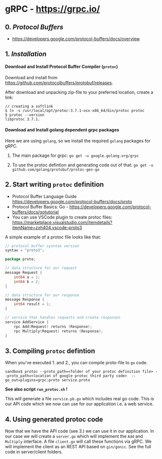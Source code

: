 # gRPC - https://grpc.io/

## 0. _Protocol Buffers_

* https://developers.google.com/protocol-buffers/docs/overview

## 1. _Installation_

#### Download and Install Protocol Buffer Compiler (`protoc`)

Download and install from https://github.com/protocolbuffers/protobuf/releases.

After download and unpacking zip-file to your preferred location, create a link:
```
// creating a softlink
$ ln -s /usr/local/opt/protoc-3.7.1-osx-x86_64/bin/protoc protoc
$ protoc --version
libprotoc 3.7.1.
```


#### Download and Install golang dependent grpc packages

Here we are using `golang`, so we install the required `golang` packages for gRPC.

1. The main package for grpc:
`go get -u google.golang.org/grpc`

2. To use the protoc defintion and generating code out of that:
`go get -u github.com/golang/protobuf/protoc-gen-go`



## 2. Start writing `protoc` definition

* Protocol Buffer Language Guide https://developers.google.com/protocol-buffers/docs/proto
* Protocol Buffer Basics: Go -  https://developers.google.com/protocol-buffers/docs/gotutorial
* You can use VSCode plugin to create protoc files:  https://marketplace.visualstudio.com/itemdetails?itemName=zxh404.vscode-proto3

A simple example of a protoc file looks like that:
```go
// protocol buffer sysntax version
syntax = "proto3";

package proto;

// data structure for our request
message Request {
    int64 a = 1;
    int64 b = 2;
}

// data structure for our response
message Response {
    int64 result = 1;
}

// service that handles requests and create responses
service AddService {
    rpc Add(Request) returns (Response);
    rpc Multiply(Request) returns (Response);
}
```

## 3. Compiling `protoc` defintion

When you've executed 1. and 2., you can compile proto-file to `go` code.

`sandbox$ protoc --proto_path=<folder of your protoc definition file> --proto_path=<location of google protoc third party code>  --go_out=plugins=grpc:proto service.proto`

**See also script `run_protoc.sh` !**

This will generate a file `service.pb.go` which includes real go code. This is our API code which we now can use for our application i.e. a web service.

## 4. Using generated protoc code
Now that we have the API code (see 3.) we can use it in our application. In our case we will create a `server.go` which will implement the `Add` and `Multiply` interface. A file `client.go` will call these functions via gRPC. We will implement the client as an REST API based on `gin/gonic`. See the full code in server/client folders.
